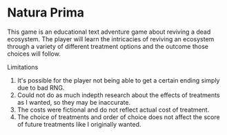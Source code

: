 # Natura Prima
This game is an educational text adventure game about reviving a dead ecosystem. The player will learn the intricacies of reviving an ecosystem through a variety of different treatment options and the outcome those choices will follow.


Limitations
1. It's possible for the player not being able to get a certain ending simply due to bad RNG.
2. Could not do as much indepth research about the effects of treatments as I wanted, so they may be inaccurate.
3. The costs were fictional and do not reflect actual cost of treatment.
4. The choice of treatments and order of choice does not affect the score of future treatments like I originally wanted.